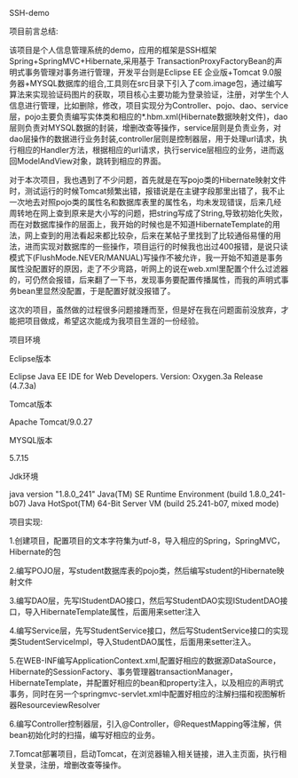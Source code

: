 SSH-demo

项目前言总结:

该项目是个人信息管理系统的demo，应用的框架是SSH框架Spring+SpringMVC+Hibernate,采用基于 TransactionProxyFactoryBean的声明式事务管理对事务进行管理，开发平台则是Eclipse EE 企业版+Tomcat 9.0服务器+MYSQL数据库的组合,工具则在src目录下引入了com.image包，通过编写算法来实现验证码图片的获取，项目核心主要功能为登录验证，注册，对学生个人信息进行管理，比如删除，修改，项目实现分为Controller、pojo、dao、service层，pojo主要负责编写实体类和相应的*.hbm.xml(Hibernate数据映射文件)，dao层则负责对MYSQL数据的封装，增删改查等操作，service层则是负责业务，对dao层操作的数据进行业务封装,controller层则是控制器层，用于处理url请求，执行相应的Handler方法，根据相应的url请求，执行service层相应的业务，进而返回ModelAndView对象，跳转到相应的界面。

对于本次项目，我也遇到了不少问题，首先就是在写pojo类的Hibernate映射文件时，测试运行的时候Tomcat频繁出错，报错说是在主键字段那里出错了，我不止一次地去对照pojo类的属性名和数据库表里的属性名，均未发现错误，后来几经周转地在网上查到原来是大小写的问题，把string写成了String,导致初始化失败，而在对数据库操作的层面上，我开始的时候也是不知道HibernateTemplate的用法，网上查到的用法看起来都比较杂，后来在某帖子里找到了比较通俗易懂的用法，进而实现对数据库的一些操作，项目运行的时候我也出过400报错，是说只读模式下(FlushMode.NEVER/MANUAL)写操作不被允许，我一开始不知道是事务属性没配置好的原因，走了不少弯路，听网上的说在web.xml里配置个什么过滤器的，可仍然会报错，后来翻了一下书，发现事务要配置传播属性，而我的声明式事务bean里显然没配置，于是配置好就没报错了。

这次的项目，虽然做的过程很多问题接踵而至，但是好在我在问题面前没放弃，才能把项目做成，希望这次能成为我项目生涯的一份经验。

项目环境

Eclipse版本

Eclipse Java EE IDE for Web Developers.
Version: Oxygen.3a Release (4.7.3a)

Tomcat版本

Apache Tomcat/9.0.27

MYSQL版本

5.7.15

Jdk环境

java version "1.8.0_241"
Java(TM) SE Runtime Environment (build 1.8.0_241-b07)
Java HotSpot(TM) 64-Bit Server VM (build 25.241-b07, mixed mode)

项目实现:

1.创建项目，配置项目的文本字符集为utf-8，导入相应的Spring，SpringMVC，Hibernate的包

2.编写POJO层，写student数据库表的pojo类，然后编写student的Hibernate映射文件

3.编写DAO层，先写IStudentDAO接口，然后写StudentDAO实现IStudentDAO接口，导入HibernateTemplate属性，后面用来setter注入

4.编写Service层，先写StudentService接口，然后写StudentService接口的实现类StudentServiceImpl，导入StudentDAO属性，后面用来setter注入。

5.在WEB-INF编写ApplicationContext.xml,配置好相应的数据源DataSource，Hibernate的SessionFactory、事务管理器transactionManager，HibernateTemplate，并配置好相应的bean和property注入，以及相应的声明式事务，同时在另一个springmvc-servlet.xml中配置好相应的注解扫描和视图解析器ResourceviewResolver

6.编写Controller控制器层，引入@Controller，@RequestMapping等注解，供bean初始化时的扫描，编写好相应的业务。

7.Tomcat部署项目，启动Tomcat，在浏览器输入相关链接，进入主页面，执行相关登录，注册，增删改查等操作。
